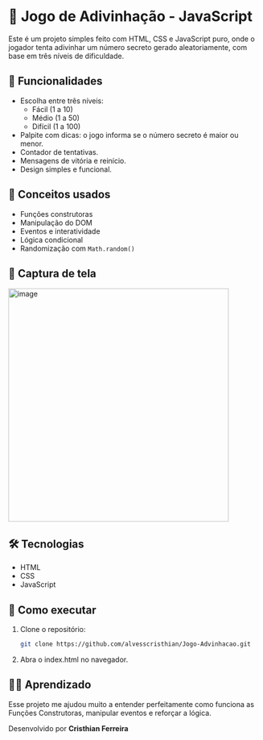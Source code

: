 # 🔢 Jogo de Adivinhação - JavaScript

Este é um projeto simples feito com HTML, CSS e JavaScript puro, onde o jogador tenta adivinhar um número secreto gerado aleatoriamente, com base em três níveis de dificuldade.

## 🚀 Funcionalidades

- Escolha entre três níveis:
  - Fácil (1 a 10)
  - Médio (1 a 50)
  - Difícil (1 a 100)
- Palpite com dicas: o jogo informa se o número secreto é maior ou menor.
- Contador de tentativas.
- Mensagens de vitória e reinício.
- Design simples e funcional.

## 🧠 Conceitos usados

- Funções construtoras
- Manipulação do DOM
- Eventos e interatividade
- Lógica condicional
- Randomização com `Math.random()`

## 📸 Captura de tela

<img width="438" height="463" alt="image" src="https://github.com/user-attachments/assets/c7eb2d01-f535-4495-917b-a58f66d10eb1" />


## 🛠 Tecnologias

- HTML
- CSS
- JavaScript

## 📂 Como executar

1. Clone o repositório:
   ```bash
   git clone https://github.com/alvesscristhian/Jogo-Advinhacao.git
   ````
2. Abra o index.html no navegador.

## 🧑‍💻 Aprendizado
Esse projeto me ajudou muito a entender perfeitamente como funciona as Funções Construtoras, manipular eventos e reforçar a lógica.

Desenvolvido por <strong>Cristhian Ferreira</strong>
